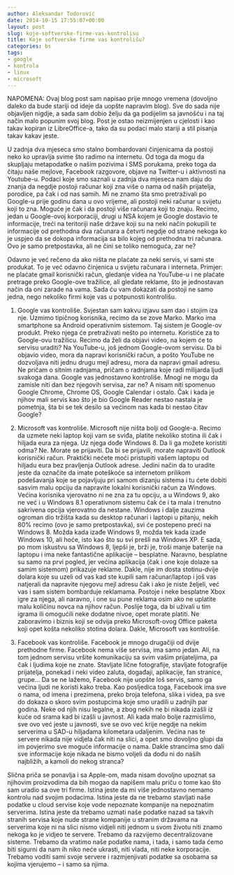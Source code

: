 ```yaml
---
author: Aleksandar Todorović
date: 2014-10-15 17:55:07+00:00
layout: post
slug: koje-softverske-firme-vas-kontrolisu
title: Koje softverske firme vas kontrolišu?
categories: bs
tags:
- google
- kontrola
- linux
- microsoft
---
```


NAPOMENA: Ovaj blog post sam napisao prije mnogo vremena (dovoljno daleko da bude stariji od ideje da uopšte napravim blog). Sve do sada nije objavljen nigdje, a sada sam dobio želju da ga podijelim sa javnošću i na taj način malo popunim svoj blog. Post je ostao neizmijenjen u cjelosti i kao takav kopiran iz LibreOffice-a, tako da su podaci malo stariji a stil pisanja takav kakav jeste.

U zadnja dva mjeseca smo stalno bombardovani činjenicama da postoji neko ko upravlja svime što radimo na internetu. Od toga da mogu da skupljaju metapodatke o našim pozivima i SMS porukama, preko toga da čitaju naše mejlove, Facebook razgovore, objave na Twitter-u i aktivnosti na Youtube-u. Podaci koje smo saznali u zadnja dva mjeseca nam daju do znanja da negdje postoji računar koji zna više o nama od naših prijatelja, porodice, pa čak i od nas samih. Mi ne znamo šta smo pretraživali po Google-u prije godinu dana u ovo vrijeme, ali postoji neki računar u svijetu koji to zna. Moguće je čak i da postoji više računara koji to znaju. Recimo, jedan u Google-ovoj korporaciji, drugi u NSA kojem je Google dostavio te informacije, treći na teritoriji naše države koji su na neki način pokupili te informacije od prethodna dva računara a četvrti negdje od strane nekoga ko je uspjeo da se dokopa informacija sa bilo kojeg od prethodna tri računara. Ovo je samo pretpostavka, ali ne čini se toliko nemoguća, zar ne?

Odavno je već rečeno da ako ništa ne plaćate za neki servis, vi sami ste produkat. To je već odavno činjenica u svijetu računara i interneta. Primjer: ne plaćate gmail korisnički račun, gledanje videa na YouTube-u i ne plaćate pretrage preko Google-ove tražilice, ali gledate reklame, što je jednostavan način da oni zarade na vama. Sada ću vam dokazati da postoji ne samo jedna, nego nekoliko firmi koje vas u potpunosti kontrolišu.

1. Google vas kontroliše. Svjestan sam kakvu izjavu sam dao i stojim iza nje. Uzmimo tipičnog korisnika, recimo da se zove Marko. Marko ima smartphone sa Android operativnim sistemom. Taj sistem je Google-ov produkt. Preko njega će pretraživati nešto po internetu. Koristiće za to Google-ovu tražilicu. Recimo da želi da objavi video, na kojem će to servisu uraditi? Na YouTube-u, još jednom Google-ovom servisu. Da bi objavio video, mora da napravi korisnički račun, a pošto YouTube ne dozvoljava niti jednu drugu mejl adresu, mora da napravi gmail adresu. Ne pričam o sitnim radnjama, pričam o radnjama koje radi milijarda ljudi svakoga dana. Google vas jednostavno kontroliše. Mnogi ne mogu da zamisle niti dan bez njegovih servisa, zar ne? A nisam niti spomenuo Google Chrome, Chrome OS, Google Calendar i ostalo. Čak i kada je njihov mali servis kao što je bio Google Reader nestao nastala je pometnja, šta bi se tek desilo sa većinom nas kada bi nestao čitav Google?

2. Microsoft vas kontroliše. Microsoft nije ništa bolji od Google-a. Recimo da uzmete neki laptop koji vam se sviđa, platite nekoliko stotina ili čak i hiljada eura za njega. Uz njega dođe Windows 8. Da li ga možete koristiti odma? Ne. Morate se prijaviti. Da bi se prijavili, morate napraviti Outlook korisnički račun. Praktički nećete moći pristupiti vašem laptopu od hiljadu eura bez pravljenja Outlook adrese. Jedini način da to uradite jeste da označite da imate poteškoće sa internetom prilikom podešavanja koje se pojavljuju pri samom dizanju sistema i tu ćete dobiti sasvim malu opciju da napravite lokalni korisnički račun za Windows. Većina korisnika vjerovatno ni ne zna za tu opciju, a u Windows 9, ako ne već i u Windows 8.1 operativnom sistemu čak će i ta mala i trenutno sakrivena opcija vjerovatno da nestane. Windows i dalje zauzima ogroman dio tržišta kada su desktop računari i laptopi u pitanju, nekih 80% recimo (ovo je samo pretpostavka), svi će postepeno preći na Windows 8. Možda kada izađe Windows 9, možda tek kada izađe Windows 10, ali hoće, isto kao što su svi prešli na Windows XP. E sada, po mom iskustvu sa Windows 8, ljepši je, brži je, troši manje baterije na laptopu i ima neke fantastične aplikacije – besplatne. Naravno, besplatne su samo na prvi pogled, jer većina aplikacija (čak i one koje dolaze sa samim sistemom) prikazuje reklame. Dakle, nije im dosta stotinu-dvije dolara koje su uzeli od vas kad ste kupili sam računar/laptop i još vas natjerali da napravite njegovu mejl adresu čak i ako je niste željeli, već vas i sam sistem bombarduje reklamama. Postoje i neke besplatne Xbox igre za njega, ali naravno, i one su pune reklama osim ako ne uplatite malu količinu novca na njihov račun. Poslije toga, da bi uživali u tim igrama ili omogućili neke dodatne nivoe, opet morate platiti. Ne zaboravimo i biznis koji se odvija preko Microsoft-ovog Office paketa koji opet košta nekoliko stotina dolara. Dakle, Microsoft vas kontroliše.

3. Facebook vas kontroliše. Facebook je mnogo drugačiji od dvije prethodne firme. Facebook nema više servisa, ima samo jedan. Ali, na tom jednom servisu vršite komunikaciju sa svim vašim prijateljima, pa čak i ljudima koje ne znate. Stavljate lične fotografije, stavljate fotografije prijatelja, ponekad i neki video zaluta, događaji, aplikacije, fan stranice, grupe… Da se ne lažemo, Facebook nije uopšte loš servis, samo ga većina ljudi ne koristi kako treba. Kao posljedica toga, Facebook ima sve o nama, od imena i prezimena, preko broja telefona, slika i videa, pa sve do dokaza o skoro svim postupcima koje smo uradili u zadnjih par godina. Neke od njih nisu legalne, a zbog nekih ne bi nikada izašli iz kuće od srama kad bi izašli u javnost. Ali kada malo bolje razmislimo, sve ovo već jeste u javnosti, sve se ovo već krije negdje na nekim serverima u SAD-u hiljadama kilometara udaljenim. Većina nas te servere nikada nije vidjela čak niti na slici, a opet smo dovoljno glupi da im povjerimo sve moguće informacije o nama. Dakle strancima smo dali sve informacije koje nikada ne bismo voljeli da dođu ni do naših najbližih, a kamoli do nekog stranca?

Slična priča se ponavlja i sa Apple-om, mada nisam dovoljno upoznat sa njihovim proizvodima da bih mogao da napišem malu priču o tome kao što sam uradio sa ove tri firme. Istina jeste da mi više jednostavno nemamo kontrolu nad svojim podacima. Istina jeste da ne trebamo stavljati naše podatke u cloud servise koje vode nepoznate kompanije na nepoznatim serverima. Istina jeste da trebamo uzmati naše podatke nazad sa takvih stranih servisa koje nude strane kompanije u stranim državama na serverima koje ni na slici nismo vidjeli niti jednom u svom životu niti znamo nekoga ko je vidjeo te servere. Trebamo da razvijemo decentralizovane sisteme. Trebamo da vratimo naše podatke nama, i tada, i samo tada ćemo biti sigurni da nam ih niko neće ukrasti, niti vlada, niti neke korporacije. Trebamo voditi sami svoje servere i razmjenjivati podatke sa osobama sa kojima vjerujemo – i samo sa njima.
